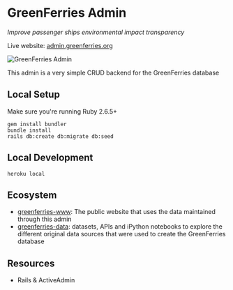 # GreenFerries Admin

*Improve passenger ships environmental impact transparency*

Live website: [admin.greenferries.org](http://admin.greenferries.org)

![GreenFerries Admin](https://i.imgur.com/1lznLmP.png)

This admin is a very simple CRUD backend for the GreenFerries database

## Local Setup

Make sure you're running Ruby 2.6.5+

```
gem install bundler
bundle install
rails db:create db:migrate db:seed
```

## Local Development

```
heroku local
```

## Ecosystem

- [greenferries-www](https://github.com/adipasquale/greenferries-www): The
public website that uses the data maintained through this admin
- [greenferries-data](https://github.com/adipasquale/greenferries-data):
datasets, APIs and iPython notebooks to explore the different original data
sources that were used to create the GreenFerries database

## Resources

- Rails & ActiveAdmin
